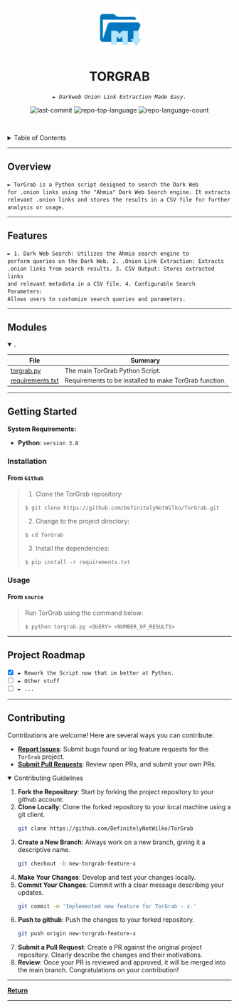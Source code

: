 <p align="center">
  <img src="https://raw.githubusercontent.com/PKief/vscode-material-icon-theme/ec559a9f6bfd399b82bb44393651661b08aaf7ba/icons/folder-markdown-open.svg" width="100" alt="project-logo">
</p>
<p align="center">
    <h1 align="center">TORGRAB</h1>
</p>
<p align="center">
    <em><code>► Darkweb Onion Link Extraction Made Easy.</code></em>
</p>
<p align="center">
	<img src="https://img.shields.io/github/last-commit/DefinitelyNotWilko/TorGrab?style=default&logo=git&logoColor=white&color=0080ff" alt="last-commit">
	<img src="https://img.shields.io/github/languages/top/DefinitelyNotWilko/TorGrab?style=default&color=0080ff" alt="repo-top-language">
	<img src="https://img.shields.io/github/languages/count/DefinitelyNotWilko/TorGrab?style=default&color=0080ff" alt="repo-language-count">
<p>
<p align="center">
	<!-- default option, no dependency badges. -->
</p>

<br><!-- TABLE OF CONTENTS -->
<details>
  <summary>Table of Contents</summary><br>

- [ Overview](#-overview)
- [ Features](#-features)
- [ Modules](#-modules)
- [ Getting Started](#-getting-started)
  - [ Installation](#-installation)
  - [ Usage](#-usage)
- [ Project Roadmap](#-project-roadmap)
- [ Contributing](#-contributing)
</details>
<hr>

##  Overview

<code>► TorGrab is a Python script designed to search the Dark Web for .onion links using the "Ahmia" Dark Web Search engine. It extracts relevant .onion links and stores the results in a CSV file for further analysis or usage.</code>

---

##  Features

<code>► 1. Dark Web Search: Utilizes the Ahmia search engine to perform queries on the Dark Web.
      2. .Onion Link Extraction: Extracts .onion links from search results.
      3. CSV Output: Stores extracted links and relevant metadata in a CSV file.
      4. Configurable Search Parameters: Allows users to customize search queries and parameters.</code>

---

##  Modules

<details open><summary>.</summary>

| File                                                                                           | Summary                         |
| ---                                                                                            | ---                             |
| [torgrab.py](https://github.com/DefinitelyNotWilko/TorGrab/blob/master/torgrab.py)             | The main TorGrab Python Script. |
| [requirements.txt](https://github.com/DefinitelyNotWilko/TorGrab/blob/master/requirements.txt) | Requirements to be installed to make TorGrab function. |

</details>

---

##  Getting Started

**System Requirements:**

* **Python**: `version 3.8`

###  Installation

<h4>From <code>Github</code></h4>

> 1. Clone the TorGrab repository:
>
> ```console
> $ git clone https://github.com/DefinitelyNotWilko/TorGrab.git
> ```
>
> 2. Change to the project directory:
> ```console
> $ cd TorGrab
> ```
>
> 3. Install the dependencies:
> ```console
> $ pip install -r requirements.txt
> ```

###  Usage

<h4>From <code>source</code></h4>

> Run TorGrab using the command below:
> ```console
> $ python torgrab.py <QUERY> <NUMBER_OF_RESULTS>
> ```

---

##  Project Roadmap

- [X] `► Rework the Script now that im better at Python.`
- [ ] `► Other stuff`
- [ ] `► ...`

---

##  Contributing

Contributions are welcome! Here are several ways you can contribute:

- **[Report Issues](https://github.com/DefinitelyNotWilko/TorGrab/issues)**: Submit bugs found or log feature requests for the `TorGrab` project.
- **[Submit Pull Requests](https://github.com/DefinitelyNotWilko/TorGrab/blob/main/CONTRIBUTING.md)**: Review open PRs, and submit your own PRs.


<details open>
<summary>Contributing Guidelines</summary>

1. **Fork the Repository**: Start by forking the project repository to your github account.
2. **Clone Locally**: Clone the forked repository to your local machine using a git client.
   ```sh
   git clone https://github.com/DefinitelyNotWilko/TorGrab
   ```
3. **Create a New Branch**: Always work on a new branch, giving it a descriptive name.
   ```sh
   git checkout -b new-torgrab-feature-x
   ```
4. **Make Your Changes**: Develop and test your changes locally.
5. **Commit Your Changes**: Commit with a clear message describing your updates.
   ```sh
   git commit -m 'Implemented new feature for TorGrab - x.'
   ```
6. **Push to github**: Push the changes to your forked repository.
   ```sh
   git push origin new-torgrab-feature-x
   ```
7. **Submit a Pull Request**: Create a PR against the original project repository. Clearly describe the changes and their motivations.
8. **Review**: Once your PR is reviewed and approved, it will be merged into the main branch. Congratulations on your contribution!
</details>


---

[**Return**](#-overview)

---
